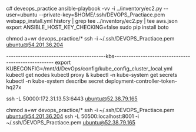 c# deveops_practice
ansible-playbook -vv -i ../inventory/ec2.py --user=ubuntu --private-key=$HOME/.ssh/DEVOPS_Practiace.pem webapp_install.yml
history | grep tee
../inventory/ec2.py | tee aws.json
export ANSIBLE_HOST_KEY_CHECKING=false
sudo pip install boto

chmod a+wr devops_practice/\*
ssh -i ~/.ssh/DEVOPS_Practiace.pem ubuntu@54.201.36.204

------------------------------------------kbs----------------------------------------------------
export KUBECONFIG=/mnt/d/DevOps/config/kube_config_cluster_local.yml
kubectl get nodes
kubectl proxy &
kubectl -n kube-system get secrets
kubectl -n kube-system describe secret deployment-controller-token-hq27x

ssh -L 50000:172.31.13.53:6443 ubuntu@52.38.79.165

chmod a+wr devops_practice/*
ssh -i ~/.ssh/DEVOPS_Practiace.pem ubuntu@54.201.36.204
ssh -L 50500:localhost:8001 -i ~/.ssh/DEVOPS_Practiace.pem ubuntu@52.38.79.165

